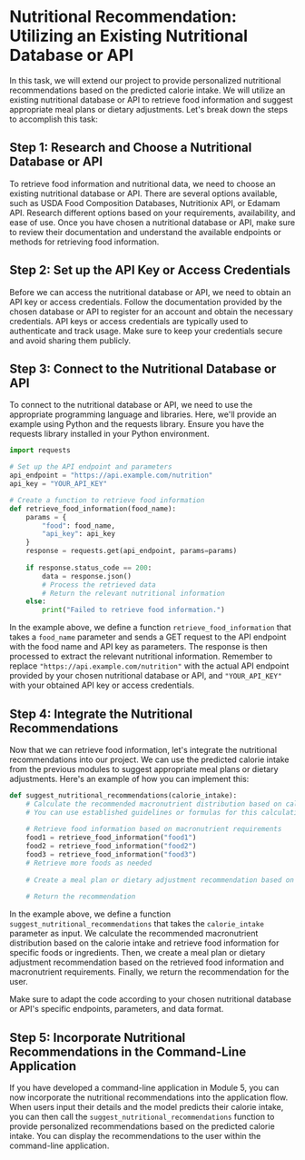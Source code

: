 # Nutritional Recommendation: Utilizing an Existing Nutritional Database or API

In this task, we will extend our project to provide personalized nutritional recommendations based on the predicted calorie intake. We will utilize an existing nutritional database or API to retrieve food information and suggest appropriate meal plans or dietary adjustments. Let's break down the steps to accomplish this task:

## Step 1: Research and Choose a Nutritional Database or API

To retrieve food information and nutritional data, we need to choose an existing nutritional database or API. There are several options available, such as USDA Food Composition Databases, Nutritionix API, or Edamam API. Research different options based on your requirements, availability, and ease of use. Once you have chosen a nutritional database or API, make sure to review their documentation and understand the available endpoints or methods for retrieving food information.

## Step 2: Set up the API Key or Access Credentials

Before we can access the nutritional database or API, we need to obtain an API key or access credentials. Follow the documentation provided by the chosen database or API to register for an account and obtain the necessary credentials. API keys or access credentials are typically used to authenticate and track usage. Make sure to keep your credentials secure and avoid sharing them publicly.

## Step 3: Connect to the Nutritional Database or API

To connect to the nutritional database or API, we need to use the appropriate programming language and libraries. Here, we'll provide an example using Python and the requests library. Ensure you have the requests library installed in your Python environment.

```python
import requests

# Set up the API endpoint and parameters
api_endpoint = "https://api.example.com/nutrition"
api_key = "YOUR_API_KEY"

# Create a function to retrieve food information
def retrieve_food_information(food_name):
    params = {
        "food": food_name,
        "api_key": api_key
    }
    response = requests.get(api_endpoint, params=params)
    
    if response.status_code == 200:
        data = response.json()
        # Process the retrieved data
        # Return the relevant nutritional information
    else:
        print("Failed to retrieve food information.")
```

In the example above, we define a function `retrieve_food_information` that takes a `food_name` parameter and sends a GET request to the API endpoint with the food name and API key as parameters. The response is then processed to extract the relevant nutritional information. Remember to replace `"https://api.example.com/nutrition"` with the actual API endpoint provided by your chosen nutritional database or API, and `"YOUR_API_KEY"` with your obtained API key or access credentials.

## Step 4: Integrate the Nutritional Recommendations

Now that we can retrieve food information, let's integrate the nutritional recommendations into our project. We can use the predicted calorie intake from the previous modules to suggest appropriate meal plans or dietary adjustments. Here's an example of how you can implement this:

```python
def suggest_nutritional_recommendations(calorie_intake):
    # Calculate the recommended macronutrient distribution based on calorie intake
    # You can use established guidelines or formulas for this calculation
    
    # Retrieve food information based on macronutrient requirements
    food1 = retrieve_food_information("food1")
    food2 = retrieve_food_information("food2")
    food3 = retrieve_food_information("food3")
    # Retrieve more foods as needed
    
    # Create a meal plan or dietary adjustment recommendation based on the retrieved food information and macronutrient requirements
    
    # Return the recommendation
```

In the example above, we define a function `suggest_nutritional_recommendations` that takes the `calorie_intake` parameter as input. We calculate the recommended macronutrient distribution based on the calorie intake and retrieve food information for specific foods or ingredients. Then, we create a meal plan or dietary adjustment recommendation based on the retrieved food information and macronutrient requirements. Finally, we return the recommendation for the user.

Make sure to adapt the code according to your chosen nutritional database or API's specific endpoints, parameters, and data format.

## Step 5: Incorporate Nutritional Recommendations in the Command-Line Application

If you have developed a command-line application in Module 5, you can now incorporate the nutritional recommendations into the application flow. When users input their details and the model predicts their calorie intake, you can then call the `suggest_nutritional_recommendations` function to provide personalized recommendations based on the predicted calorie intake. You can display the recommendations to the user within the command-line application.

